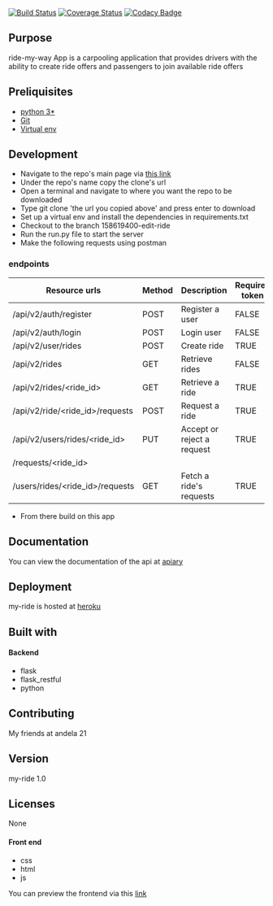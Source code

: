 [![Build Status](https://travis-ci.org/xcixor/my-ride.svg?branch=158619400-edit-ride)](https://travis-ci.org/xcixor/my-ride)
[![Coverage Status](https://coveralls.io/repos/github/xcixor/my-ride/badge.svg)](https://coveralls.io/github/xcixor/my-ride)
[![Codacy Badge](https://api.codacy.com/project/badge/Grade/c0fe78ccda6444e9baef4265469e29e8)](https://www.codacy.com/app/xcixor/my-ride?utm_source=github.com&amp;utm_medium=referral&amp;utm_content=xcixor/my-ride&amp;utm_campaign=Badge_Grade)

## Purpose
ride-my-way App is a carpooling application that provides drivers with the ability to create ride offers and passengers to join available ride offers

## Preliquisites
* [python 3*](https://www.python.org/downloads/)
* [Git](https://git-scm.com/)
* [Virtual env](https://virtualenv.pypa.io/en/stable/)

## Development
* Navigate to the repo's main page via  [this link](https://github.com/xcixor/my-ride)
* Under the repo's name copy the clone's url
* Open a terminal and navigate to where you want the repo to be downloaded
* Type git clone 'the url you copied above' and press enter to download
* Set up a virtual env and install the dependencies in requirements.txt
* Checkout to the branch 158619400-edit-ride
* Run the run.py file to start the server
* Make the following requests using postman
### endpoints
|Resource urls                                    | Method     | Description               | Requires token  |
|-------------------------------------------------|------------|---------------------------|-----------------|
| /api/v2/auth/register                           |   POST     | Register a user           |    FALSE        |
| /api/v2/auth/login                              |   POST     | Login user                |    FALSE        |
| /api/v2/user/rides                              |   POST     | Create ride               |    TRUE         |
| /api/v2/rides                                   |   GET      | Retrieve rides            |    FALSE        |
| /api/v2/rides/&lt;ride_id&gt;                   |   GET      | Retrieve a ride           |    TRUE         |
| /api/v2/ride/&lt;ride_id&gt;/requests           |   POST     | Request a ride            |    TRUE         |
| /api/v2/users/rides/&lt;ride_id&gt;             |   PUT      | Accept or reject a request|    TRUE         |
| /requests/&lt;ride_id&gt;                       |            |                           |                 |
| /users/rides/&lt;ride_id&gt;/requests           |   GET      | Fetch a ride's requests   |    TRUE         |

* From there build on this app

## Documentation
You can view the documentation of the api at [apiary](https://myride2.docs.apiary.io/)

## Deployment
my-ride is hosted at [heroku](https://my-ride-2.herokuapp.com/api/v2/)

## Built with
#### Backend
* flask
* flask_restful
* python
## Contributing
My friends at andela 21
## Version
my-ride 1.0
## Licenses
None
#### Front end
* css
* html
* js

You can preview the frontend via this [link](https://xcixor.github.io/my-ride)
